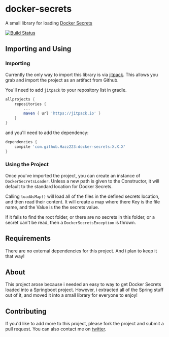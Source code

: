 # docker-secrets
A small library for loading [Docker Secrets](https://docs.docker.com/engine/swarm/secrets/)

[![Build Status](https://travis-ci.org/Hazz223/docker-secrets.svg?branch=master)](https://travis-ci.org/Hazz223/docker-secrets)

## Importing and Using

### Importing
Currently the only way to import this library is via [jitpack](https://jitpack.io/#Hazz223/docker-secrets). This allows 
you grab and import the project as an artifact from Github. 

You'll need to add `jitpack` to your repository list in gradle.
```groovy
allprojects {
    repositories {
        ...
        maven { url 'https://jitpack.io' }
    }
}
```

and you'll need to add the dependency:

```groovy 
dependencies {
    compile 'com.github.Hazz223:docker-secrets:X.X.X'
}
```

### Using the Project

Once you've imported the project, you can create an instance of `DockerSecretsLoader`. Unless a new path is given to the
Constructor, it will default to the standard location for Docker Secrets. 

Calling `loadAsMap()` will load all of the files in the defined secrets location, and then read their content. It will create
a map where there Key is the file name, and the Value is the the secrets value.

If it fails to find the root folder, or there are no secrets in this folder, or a secret can't be read, then a 
`DockerSecretsException` is thrown. 

## Requirements 
There are no external dependencies for this project. And i plan to keep it that way!

## About
This project arose because i needed an easy to way to get Docker Secrets loaded into a Springboot project.
However, i extracted all of the Spring stuff out of it, and moved it into a small library for everyone to enjoy!
 
## Contributing
If you'd like to add more to this project, please fork the project and submit a pull request. You can also contact me 
on [twitter](https://twitter.com/Hazz223).
